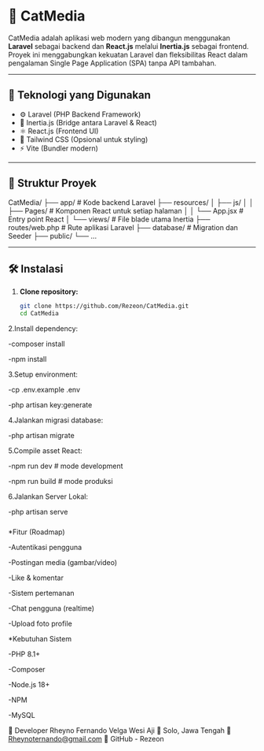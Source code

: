 # 📸 CatMedia

CatMedia adalah aplikasi web modern yang dibangun menggunakan **Laravel** sebagai backend dan **React.js** melalui **Inertia.js** sebagai frontend. Proyek ini menggabungkan kekuatan Laravel dan fleksibilitas React dalam pengalaman Single Page Application (SPA) tanpa API tambahan.

---

## 🚀 Teknologi yang Digunakan

- ⚙️ Laravel (PHP Backend Framework)
- 🔄 Inertia.js (Bridge antara Laravel & React)
- ⚛️ React.js (Frontend UI)
- 🎨 Tailwind CSS (Opsional untuk styling)
- ⚡ Vite (Bundler modern)

---

## 📂 Struktur Proyek

CatMedia/
├── app/ # Kode backend Laravel
├── resources/
│ ├── js/
│ │ ├── Pages/ # Komponen React untuk setiap halaman
│ │ └── App.jsx # Entry point React
│ └── views/ # File blade utama Inertia
├── routes/web.php # Rute aplikasi Laravel
├── database/ # Migration dan Seeder
├── public/
└── ...

---

## 🛠️ Instalasi

1. **Clone repository:**
   ```bash
   git clone https://github.com/Rezeon/CatMedia.git
   cd CatMedia
2.Install dependency:

-composer install

-npm install

3.Setup environment:

-cp .env.example .env

-php artisan key:generate

4.Jalankan migrasi database:

-php artisan migrate

5.Compile asset React:

-npm run dev    # mode development

-npm run build  # mode produksi

6.Jalankan Server Lokal:

-php artisan serve

#####

 *Fitur (Roadmap)

 -Autentikasi pengguna
 
 -Postingan media (gambar/video)
 
 -Like & komentar
 
 -Sistem pertemanan
 
 -Chat pengguna (realtime)
 
 -Upload foto profile



*Kebutuhan Sistem

-PHP 8.1+

-Composer

-Node.js 18+

-NPM

-MySQL 



👤 Developer
Rheyno Fernando Velga Wesi Aji
📍 Solo, Jawa Tengah
📧 Rheynoternando@gmail.com
🐙 GitHub - Rezeon



